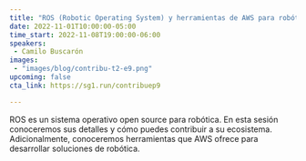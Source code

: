 ```yaml
---
title: "ROS (Robotic Operating System) y herramientas de AWS para robótica"
date: 2022-11-01T10:00:00-05:00
time_start: 2022-11-08T19:00:00-06:00
speakers:
 - Camilo Buscarón
images: 
 - "images/blog/contribu-t2-e9.png"
upcoming: false
cta_link: https://sg1.run/contribuep9

---
```


ROS es un sistema operativo open source para robótica. En esta sesión conoceremos sus detalles y cómo puedes contribuir a su ecosistema. Adicionalmente, conoceremos herramientas que AWS ofrece para desarrollar soluciones de robótica.